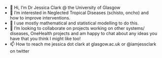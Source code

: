 - 👋 Hi, I’m Dr Jessica Clark @ the University of Glasgow
- 👀 I’m interested in Neglected Tropical Diseases (schisto, oncho) and how to improve interventions. 
- 🌱 I use mostly mathematical and statistical modelling to do this. 
- 💞️ I’m looking to collaborate on projects working on other systems/ diseases, OneHealth projects and am happy to chat about any ideas you have that you think I might like too!
- 📫 How to reach me jessica dot clark at glasgow.ac.uk or @iamjessclark on twitter 

<!---
iamjessclark/iamjessclark is a ✨ special ✨ repository because its `README.md` (this file) appears on your GitHub profile.
You can click the Preview link to take a look at your changes.
--->
